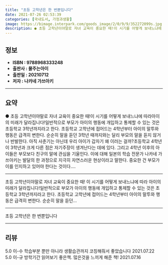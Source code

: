 ```yaml
---
title: "초등 고학년은 한 번뿐입니다"
date: 2021-07-26 02:53:39
categories: [국내도서, 가정과생활]
image: https://bimage.interpark.com/goods_image/2/0/9/9/352272099s.jpg
description: ● 초등 고학년이야말로 자녀 교육이 중요한 때!이 시기를 어떻게 보내느냐에 따라아이의 미래가 달라집니다!일반적으로 부모가 아이의 행동에 개입하고 통제할 수 있는 것은 초등학교 3학년까지라고 한다. 초등학교 고학년에 접어드는 4학년부터 아이의 말투와 행동은 급격히 변한다. 순순히 말을
---
```


## **정보**

- **ISBN : 9788968333248**
- **출판사 : 물주는아이**
- **출판일 : 20210712**
- **저자 : 나카네 가쓰아키**

------



## **요약**

●  초등 고학년이야말로 자녀 교육이 중요한 때!이 시기를 어떻게 보내느냐에 따라아이의 미래가 달라집니다!일반적으로 부모가 아이의 행동에 개입하고 통제할 수 있는 것은 초등학교 3학년까지라고 한다. 초등학교 고학년에 접어드는 4학년부터 아이의 말투와 행동은 급격히 변한다. 순순히 말을 듣던 3학년 때까지와는 달리 부모의 말을 듣지 않거나 반발한다. 아직 사춘기는 아닌데 우리 아이가 갑자기 왜 이러는 걸까?초등학교 4학년이 3학년과 크게 다른 점은 자기주장이 생겨난다는 데에 있다. 그리고 4학년 이후의 아이들은 부모보다 친구의 말에 관심을 기울인다. 이에 대해 일본의 학습 전문가 나카네 가쓰아키는 발달의 한 과정으로 지극히 자연스러운 현상이라고 말한다. 중요한 건 부모가 이를 인지하고 있어야 한다는 것이다....

------

초등 고학년이야말로 자녀 교육이 중요한 때!
이 시기를 어떻게 보내느냐에 따라
아이의 미래가 달라집니다!일반적으로 부모가 아이의 행동에 개입하고 통제할 수 있는 것은 초등학교 3학년까지라고 한다. 초등학교 고학년에 접어드는 4학년부터 아이의 말투와 행동은 급격히 변한다. 순순히 말을 듣던... 

------


초등 고학년은 한 번뿐입니다 

------


## **리뷰** 

5.0 이-수 학습부분 뿐만 아니라 생활습관까지 코칭해줘서 좋았습니다   2021.07.22 <br/>5.0 이-규 방학기간 읽어보기 좋은책.
많은것을 느끼게 해준 책! 2021.07.16 <br/>